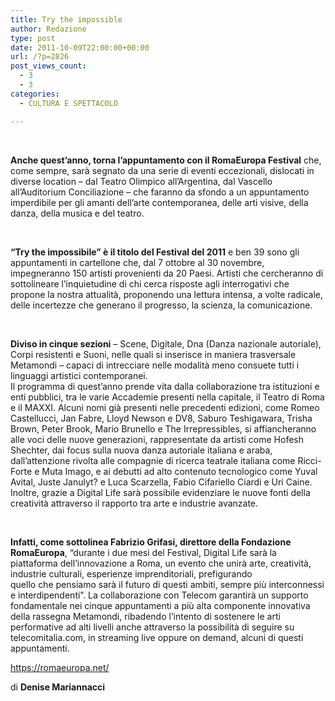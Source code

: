 ```yaml
---
title: Try the impossible
author: Redazione
type: post
date: 2011-10-09T22:00:00+00:00
url: /?p=2826
post_views_count:
  - 3
  - 3
categories:
  - CULTURA E SPETTACOLO

---
```

&nbsp;

**Anche quest&rsquo;anno, torna l&rsquo;appuntamento con il RomaEuropa Festival** che, come sempre, sar&agrave; segnato da una serie di eventi eccezionali, dislocati in diverse location &#8211; dal Teatro Olimpico all&rsquo;Argentina, dal Vascello all&rsquo;Auditorium Conciliazione &#8211; che faranno da sfondo a un appuntamento imperdibile per gli amanti dell&rsquo;arte contemporanea, delle arti visive, della danza, della musica e del teatro.

&nbsp;

**&ldquo;Try the impossibile&rdquo; &egrave; il titolo del Festival del 2011** e ben 39 sono gli appuntamenti in cartellone che, dal 7 ottobre al 30 novembre, impegneranno 150 artisti provenienti da 20 Paesi. Artisti che cercheranno di sottolineare l&rsquo;inquietudine di chi cerca risposte agli interrogativi che propone la nostra attualit&agrave;, proponendo una lettura intensa, a volte radicale, delle incertezze che generano il progresso, la scienza, la comunicazione.

&nbsp;

**Diviso in cinque sezioni** &#8211; Scene, Digitale, Dna (Danza nazionale autoriale), Corpi resistenti e Suoni, nelle quali si inserisce in maniera trasversale Metamondi &#8211; capaci di intrecciare nelle modalit&agrave; meno consuete tutti i linguaggi artistici contemporanei.  
Il programma di quest&rsquo;anno prende vita dalla collaborazione tra istituzioni e enti pubblici, tra le varie Accademie presenti nella capitale, il Teatro di Roma e il MAXXI. Alcuni nomi gi&agrave; presenti nelle precedenti edizioni, come Romeo Castellucci, Jan Fabre, Lloyd Newson e DV8, Saburo Teshigawara, Trisha Brown, Peter Brook, Mario Brunello e The Irrepressibles, si affiancheranno alle voci delle nuove generazioni, rappresentate da artisti come Hofesh Shechter, dai focus sulla nuova danza autoriale italiana e araba, dall&rsquo;attenzione rivolta alle compagnie di ricerca teatrale italiana come Ricci-Forte e Muta Imago, e ai debutti ad alto contenuto tecnologico come Yuval Avital, Juste Janulyt? e Luca Scarzella, Fabio Cifariello Ciardi e Uri Caine. Inoltre, grazie a Digital Life sar&agrave; possibile evidenziare le nuove fonti della creativit&agrave; attraverso il rapporto tra arte e industrie avanzate.

&nbsp;

**Infatti, come sottolinea Fabrizio Grifasi, direttore della Fondazione RomaEuropa**, &ldquo;durante i due mesi del Festival, Digital Life sar&agrave; la piattaforma dell&rsquo;innovazione a Roma, un evento che unir&agrave; arte, creativit&agrave;, industrie culturali, esperienze imprenditoriali, prefigurando  
quello che pensiamo sar&agrave; il futuro di questi ambiti, sempre pi&ugrave; interconnessi e interdipendenti&rdquo;. La collaborazione con Telecom garantir&agrave; un supporto fondamentale nei cinque appuntamenti a pi&ugrave; alta componente innovativa della rassegna Metamondi, ribadendo l&rsquo;intento di sostenere le arti performative ad alti livelli anche attraverso la possibilit&agrave; di seguire su telecomitalia.com, in streaming live oppure on demand, alcuni di questi appuntamenti.

<https://romaeuropa.net/>

di **Denise Mariannacci**